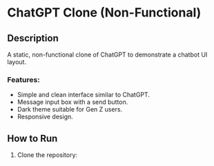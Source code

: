 # ChatGPT Clone (Non-Functional)

## Description
A static, non-functional clone of ChatGPT to demonstrate a chatbot UI layout.

### Features:
- Simple and clean interface similar to ChatGPT.
- Message input box with a send button.
- Dark theme suitable for Gen Z users.
- Responsive design.

## How to Run
1. Clone the repository:
